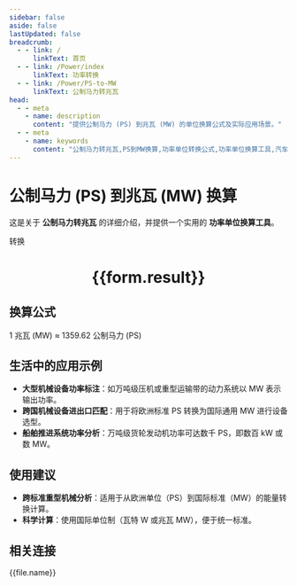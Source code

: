 ```yaml
---
sidebar: false
aside: false
lastUpdated: false
breadcrumb:
  - - link: /
      linkText: 首页
  - - link: /Power/index
      linkText: 功率转换
  - - link: /Power/PS-to-MW
      linkText: 公制马力转兆瓦
head:
  - - meta
    - name: description
      content: "提供公制马力 (PS) 到兆瓦 (MW) 的单位换算公式及实际应用场景。"
  - - meta
    - name: keywords
      content: "公制马力转兆瓦,PS到MW换算,功率单位转换公式,功率单位换算工具,汽车动力与能源设施功率单位"
---
```

# 公制马力 (PS) 到兆瓦 (MW) 换算

这是关于 **公制马力转兆瓦** 的详细介绍，并提供一个实用的 **功率单位换算工具**。

<script setup>
import { onMounted,reactive,inject ,ref  } from 'vue'
import { NButton,NForm ,NFormItem,NInput,NInputNumber,NSelect,NCard,useMessage ,NGrid ,NGi } from 'naive-ui'
import { defineClientComponent } from 'vitepress'
import { Power } from '../../files';
const convert = inject('convert')
const options =  [
  { "label": "公制马力 (PS)","value": "PS" },
  { "label": "兆瓦 (MW)","value": "MW" }
];
const formRef = ref(null);
const rules = {
  number:{
    required: true,
    type: 'number',
    trigger: "blur"
  },
  to:{
    required: true,
    trigger: "select"
  },
  from:{
    required: true,
    trigger: "select"
  }
}
const form = reactive({
  number:null,
  to:'',
  from:'',
  result:'',
  title:'公制马力转兆瓦',
})
const convertHandler = (e) => {
   e.preventDefault();
  formRef.value?.validate((errors)=>{
    if (!errors) {
      form.result = `${form.number}${form.from} = ${convert(form.number).from(form.from).to(form.to)}${form.to}`
    }
  })
}
</script>

<n-form size="large" :model="form" ref='formRef' :rules="rules">
  <n-form-item label="数值"  path="number">
    <n-input-number size="large" style="width:100%" :min="0" v-model:value="form.number"   placeholder="请输入要转换的数值" />
  </n-form-item>
  <n-form-item label="从" path="from">
    <n-select  size="large" :options="options" v-model:value="form.from" placeholder="请选择原始单位" />
  </n-form-item>
  <n-form-item label="到" path="to">
    <n-select  size="large" :options="options" v-model:value="form.to" placeholder="请选择转换单位" />
  </n-form-item>
  <n-form-item>
    <n-button type="primary" style="width:100%" @click="convertHandler">转换</n-button>
  </n-form-item>
</n-form>
<n-card  embedded :bordered="false" hoverable>
  <div  style="text-align:center">
    <h1>{{form.result}}</h1>
  </div>
</n-card>

## 换算公式

1 兆瓦 (MW) ≈ 1359.62 公制马力 (PS)

## 生活中的应用示例

- **大型机械设备功率标注**：如万吨级压机或重型运输带的动力系统以 MW 表示输出功率。
- **跨国机械设备进出口匹配**：用于将欧洲标准 PS 转换为国际通用 MW 进行设备选型。
- **船舶推进系统功率分析**：万吨级货轮发动机功率可达数千 PS，即数百 kW 或数 MW。

## 使用建议

- **跨标准重型机械分析**：适用于从欧洲单位（PS）到国际标准（MW）的能量转换计算。
- **科学计算**：使用国际单位制（瓦特 W 或兆瓦 MW），便于统一标准。

## 相关连接
<n-grid x-gap="12" :cols="3">
  <n-gi v-for="(file,index) in Power" :key="index">
    <n-button
      text
      tag="a"
      :href="file.path"
      type="primary"
    >
      {{file.name}}
    </n-button>
  </n-gi>
</n-grid>
